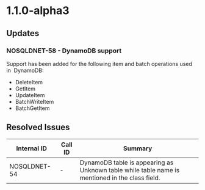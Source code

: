 # 1.1.0-alpha3

## Updates

### NOSQLDNET-58 - DynamoDB support

Support has been added for the following item and batch operations used in  DynamoDB:
- DeleteItem
- GetItem
- UpdateItem
- BatchWriteItem
- BatchGetItem

## Resolved Issues

| Internal ID | Call ID | Summary |
| ----------- | ------- | ------- |
| NOSQLDNET-54 | - | DynamoDB table is appearing as Unknown table while table name is mentioned in the class field. |

